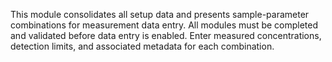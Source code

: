 This module consolidates all setup data and presents sample-parameter combinations for measurement data entry. All modules must be completed and validated before data entry is enabled. Enter measured concentrations, detection limits, and associated metadata for each combination.
